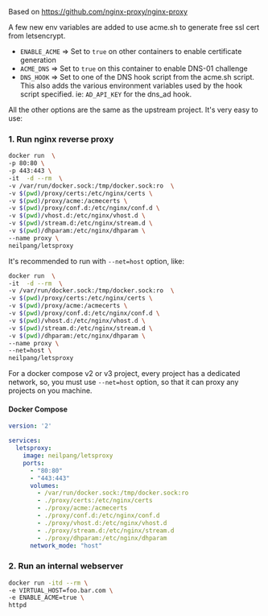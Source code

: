 Based on https://github.com/nginx-proxy/nginx-proxy

A few new env variables are added to use acme.sh to generate free ssl cert from letsencrypt.
- `ENABLE_ACME` => Set to `true` on other containers to enable certificate generation
- `ACME_DNS` => Set to `true` on this container to enable DNS-01 challenge
- `DNS_HOOK` => Set to one of the DNS hook script from the acme.sh script. This also adds the various environment variables used by the hook script specified. ie: `AD_API_KEY` for the dns_ad hook.


All the other options are the same as the upstream project.
It's very easy to use:

### 1. Run nginx reverse proxy

```sh
docker run  \
-p 80:80 \
-p 443:443 \
-it  -d --rm  \
-v /var/run/docker.sock:/tmp/docker.sock:ro  \
-v $(pwd)/proxy/certs:/etc/nginx/certs \
-v $(pwd)/proxy/acme:/acmecerts \
-v $(pwd)/proxy/conf.d:/etc/nginx/conf.d \
-v $(pwd)/vhost.d:/etc/nginx/vhost.d \
-v $(pwd)/stream.d:/etc/nginx/stream.d \
-v $(pwd)/dhparam:/etc/nginx/dhparam \
--name proxy \
neilpang/letsproxy
```

It's recommended to run with `--net=host` option, like:

```sh
docker run  \
-it  -d --rm  \
-v /var/run/docker.sock:/tmp/docker.sock:ro  \
-v $(pwd)/proxy/certs:/etc/nginx/certs \
-v $(pwd)/proxy/acme:/acmecerts \
-v $(pwd)/proxy/conf.d:/etc/nginx/conf.d \
-v $(pwd)/vhost.d:/etc/nginx/vhost.d \
-v $(pwd)/stream.d:/etc/nginx/stream.d \
-v $(pwd)/dhparam:/etc/nginx/dhparam \
--name proxy \
--net=host \
neilpang/letsproxy
```

For a docker compose v2 or v3 project, every project has a dedicated network, so, you must use `--net=host` option,  so that it can proxy any projects on you machine.


#### Docker Compose
```yaml
version: '2'

services:
  letsproxy:
    image: neilpang/letsproxy
    ports:
      - "80:80"
      - "443:443"
      volumes:
        - /var/run/docker.sock:/tmp/docker.sock:ro
        - ./proxy/certs:/etc/nginx/certs
        - ./proxy/acme:/acmecerts
        - ./proxy/conf.d:/etc/nginx/conf.d
        - ./proxy/vhost.d:/etc/nginx/vhost.d 
        - ./proxy/stream.d:/etc/nginx/stream.d 
        - ./proxy/dhparam:/etc/nginx/dhparam 
      network_mode: "host"
```


### 2. Run an internal webserver

```sh
docker run -itd --rm \
-e VIRTUAL_HOST=foo.bar.com \
-e ENABLE_ACME=true \
httpd

```



